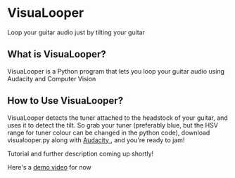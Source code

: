 # VisuaLooper
Loop your guitar audio just by tilting your guitar 

<h2> What is VisuaLooper? </h2> 
VisuaLooper is a Python program that lets you loop your guitar audio using Audacity and Computer Vision 

<h2> How to Use VisuaLooper? </h2> 

VisuaLooper detects the tuner attached to the headstock of your guitar, and uses it to detect the tilt. So grab your tuner (preferably blue, but the HSV range for tuner colour can be changed in the python code), download visualooper.py along with <a href="https://www.audacityteam.org/"> Audacity </a>, and you're ready to jam! 

Tutorial and further description coming up shortly! 

Here's a <a href="https://www.youtube.com/watch?v=TAndb4hLlCc">demo video</a> for now
